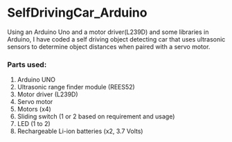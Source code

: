 # SelfDrivingCar_Arduino
Using an Arduino Uno and a motor driver(L239D) and some libraries in Arduino, I have coded a self driving object detecting car that uses ultrasonic sensors to determine object distances when paired with a servo motor.

### Parts used:
1) Arduino UNO
2) Ultrasonic range finder module (REES52)
3) Motor driver (L239D)
4) Servo motor
5) Motors (x4)
6) Sliding switch (1 or 2 based on requirement and usage)
7) LED (1 to 2)
8) Rechargeable Li-ion batteries (x2, 3.7 Volts)

